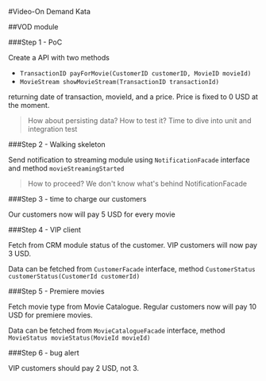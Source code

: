 #Video-On Demand Kata

##VOD module

###Step 1 - PoC

Create a API with two methods 
- `TransactionID payForMovie(CustomerID customerID, MovieID movieId)`
- `MovieStream showMovieStream(TransactionID transactionId)`

returning date of transaction, movieId, and a price. Price is fixed to 0 USD at the moment.

> How about persisting data? How to test it? Time to dive into unit and integration test

###Step 2 - Walking skeleton

Send notification to streaming module using `NotificationFacade` interface and method `movieStreamingStarted`

> How to proceed? We don't know what's behind NotificationFacade

###Step 3 - time to charge our customers

Our customers now will pay 5 USD for every movie 

###Step 4 - VIP client

Fetch from CRM module status of the customer. VIP customers will now pay 3 USD.

Data can be fetched from `CustomerFacade` interface, 
method `CustomerStatus customerStatus(CustomerId customerId)`

###Step 5 - Premiere movies

Fetch movie type from Movie Catalogue. Regular customers now will pay 10 USD for premiere movies.

Data can be fetched from `MovieCatalogueFacade` interface, 
method `MovieStatus movieStatus(MovieId movieId)`

###Step 6 - bug alert

VIP customers should pay 2 USD, not 3. 